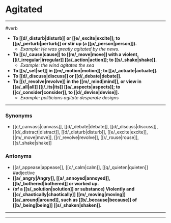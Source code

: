 # Agitated
---
#verb
- **To [[d/_disturb|disturb]] or [[e/_excite|excite]]; to [[p/_perturb|perturb]] or stir up (a [[p/_person|person]]).**
	- _Example: He was greatly agitated by the news._
- **To [[c/_cause|cause]] to [[m/_move|move]] with a violent, [[i/_irregular|irregular]] [[a/_action|action]]; to [[s/_shake|shake]].**
	- _Example: the wind agitates the sea_
- **To [[s/_set|set]] in [[m/_motion|motion]]; to [[a/_actuate|actuate]].**
- **To [[d/_discuss|discuss]] or [[d/_debate|debate]].**
- **To [[r/_revolve|revolve]] in the [[m/_mind|mind]], or view in [[a/_all|all]] [[i/_its|its]] [[a/_aspects|aspects]]; to [[c/_consider|consider]], to [[d/_devise|devise]].**
	- _Example: politicians agitate desperate designs_
---
### Synonyms
- [[c/_canvass|canvass]], [[d/_debate|debate]], [[d/_discuss|discuss]], [[d/_distract|distract]], [[d/_disturb|disturb]], [[e/_excite|excite]], [[m/_move|move]], [[r/_revolve|revolve]], [[r/_rouse|rouse]], [[s/_shake|shake]]
### Antonyms
- [[a/_appease|appease]], [[c/_calm|calm]], [[q/_quieten|quieten]]
#adjective
- **[[a/_angry|Angry]], [[a/_annoyed|annoyed]], [[b/_bothered|bothered]] or worked up.**
- **(of a [[s/_solution|solution]] or substance) Violently and [[c/_chaotically|chaotically]] [[m/_moving|moving]] [[a/_around|around]], such as [[b/_because|because]] of [[b/_being|being]] [[s/_shaken|shaken]].**
---
---
